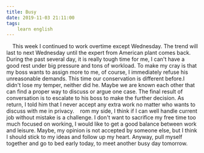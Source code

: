 ```yaml
---
title: Busy
date: 2019-11-03 21:11:00
tags:
    learn english
---
```

    This week I continued to work overtime except Wednesday. The trend will last to next Wednesday until the expert from American plant comes back. During the past several day, it is really tough time for me, I can't have a good rest under big pressure and tons of workload. To make my cray is that my boss wants to assign more to me, of course, I immediately refuse his unreasonable demands. This time our conservation is different before.I didn't lose my temper, neither did he. Maybe we are known each other that can find a proper way to discuss or argue one case. The final result of conversation is to escalate to his boss to make the further decision. As return, I told him that I never accept any extra work no matter who wants to discuss with me in privacy.    rom my side, I think if I can well handle current job without mistake is a challenge. I don't want to sacrifice my free time too much focused on working, I would like to get a good balance between work and leisure. Maybe, my opinion is not accepted by someone else, but I think I should stick to my ideas and follow up my heart. Anyway, pull myself together and go to bed early today, to meet another busy day tomorrow.